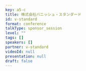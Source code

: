 ```yaml
---
key: a5-c
title: 株式会社バニッシュ・スタンダード
id: v-standard
format: conference
talkType: sponsor_session
level: ""
tags: []
speakers: []
partner: v-standard
videoId: null
presentation: null
draft: false
---
```


